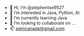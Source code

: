 - 👋 Hi, I’m @stephentse9527
- 👀 I’m interested in Java, Python, AI
- 🌱 I’m currently learning Java
- 💞️ I’m looking to collaborate on ...
- 📫 xieincanada@gmail.com

<!---
stephentse9527/stephentse9527 is a ✨ special ✨ repository because its `README.md` (this file) appears on your GitHub profile.
You can click the Preview link to take a look at your changes.
--->
